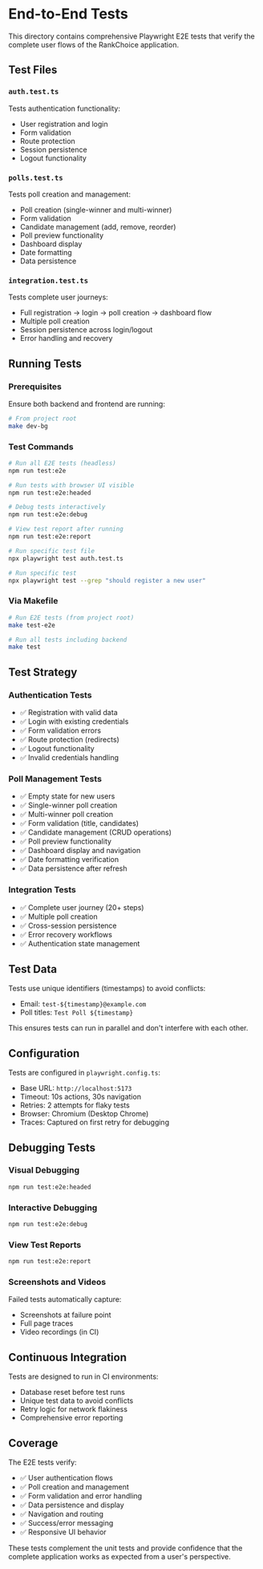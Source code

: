 # End-to-End Tests

This directory contains comprehensive Playwright E2E tests that verify the complete user flows of the RankChoice application.

## Test Files

### `auth.test.ts`
Tests authentication functionality:
- User registration and login
- Form validation
- Route protection
- Session persistence
- Logout functionality

### `polls.test.ts`
Tests poll creation and management:
- Poll creation (single-winner and multi-winner)
- Form validation
- Candidate management (add, remove, reorder)
- Poll preview functionality
- Dashboard display
- Date formatting
- Data persistence

### `integration.test.ts`
Tests complete user journeys:
- Full registration → login → poll creation → dashboard flow
- Multiple poll creation
- Session persistence across login/logout
- Error handling and recovery

## Running Tests

### Prerequisites
Ensure both backend and frontend are running:
```bash
# From project root
make dev-bg
```

### Test Commands

```bash
# Run all E2E tests (headless)
npm run test:e2e

# Run tests with browser UI visible
npm run test:e2e:headed

# Debug tests interactively
npm run test:e2e:debug

# View test report after running
npm run test:e2e:report

# Run specific test file
npx playwright test auth.test.ts

# Run specific test
npx playwright test --grep "should register a new user"
```

### Via Makefile
```bash
# Run E2E tests (from project root)
make test-e2e

# Run all tests including backend
make test
```

## Test Strategy

### Authentication Tests
- ✅ Registration with valid data
- ✅ Login with existing credentials  
- ✅ Form validation errors
- ✅ Route protection (redirects)
- ✅ Logout functionality
- ✅ Invalid credentials handling

### Poll Management Tests
- ✅ Empty state for new users
- ✅ Single-winner poll creation
- ✅ Multi-winner poll creation
- ✅ Form validation (title, candidates)
- ✅ Candidate management (CRUD operations)
- ✅ Poll preview functionality
- ✅ Dashboard display and navigation
- ✅ Date formatting verification
- ✅ Data persistence after refresh

### Integration Tests
- ✅ Complete user journey (20+ steps)
- ✅ Multiple poll creation
- ✅ Cross-session persistence
- ✅ Error recovery workflows
- ✅ Authentication state management

## Test Data

Tests use unique identifiers (timestamps) to avoid conflicts:
- Email: `test-${timestamp}@example.com`
- Poll titles: `Test Poll ${timestamp}`

This ensures tests can run in parallel and don't interfere with each other.

## Configuration

Tests are configured in `playwright.config.ts`:
- Base URL: `http://localhost:5173`
- Timeout: 10s actions, 30s navigation
- Retries: 2 attempts for flaky tests
- Browser: Chromium (Desktop Chrome)
- Traces: Captured on first retry for debugging

## Debugging Tests

### Visual Debugging
```bash
npm run test:e2e:headed
```

### Interactive Debugging
```bash
npm run test:e2e:debug
```

### View Test Reports
```bash
npm run test:e2e:report
```

### Screenshots and Videos
Failed tests automatically capture:
- Screenshots at failure point
- Full page traces
- Video recordings (in CI)

## Continuous Integration

Tests are designed to run in CI environments:
- Database reset before test runs
- Unique test data to avoid conflicts
- Retry logic for network flakiness
- Comprehensive error reporting

## Coverage

The E2E tests verify:
- ✅ User authentication flows
- ✅ Poll creation and management
- ✅ Form validation and error handling
- ✅ Data persistence and display
- ✅ Navigation and routing
- ✅ Success/error messaging
- ✅ Responsive UI behavior

These tests complement the unit tests and provide confidence that the complete application works as expected from a user's perspective. 